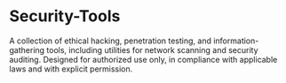 # Security-Tools
A collection of ethical hacking, penetration testing, and information-gathering tools, including utilities for network scanning and security auditing. Designed for authorized use only, in compliance with applicable laws and with explicit permission.
